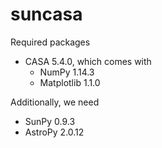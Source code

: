 # suncasa

Required packages

- CASA 5.4.0, which comes with
  * NumPy 1.14.3
  * Matplotlib 1.1.0
  
Additionally, we need
- SunPy 0.9.3
- AstroPy 2.0.12


